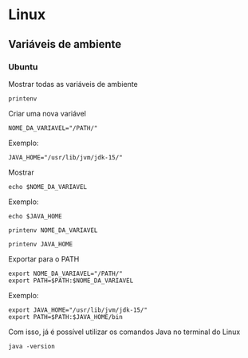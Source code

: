 # Linux

## Variáveis de ambiente

### Ubuntu

Mostrar todas as variáveis de ambiente

```
printenv
```

Criar uma nova variável

```
NOME_DA_VARIAVEL="/PATH/"
```

Exemplo:
```
JAVA_HOME="/usr/lib/jvm/jdk-15/"
```

Mostrar

```
echo $NOME_DA_VARIAVEL
```

Exemplo:
```
echo $JAVA_HOME
```

```
printenv NOME_DA_VARIAVEL
```

```
printenv JAVA_HOME
```

Exportar para o PATH

```
export NOME_DA_VARIAVEL="/PATH/"
export PATH=$PATH:$NOME_DA_VARIAVEL
```

Exemplo:
```
export JAVA_HOME="/usr/lib/jvm/jdk-15/"
export PATH=$PATH:$JAVA_HOME/bin
```

Com isso, já é possível utilizar os comandos Java no terminal do Linux

```
java -version
```


